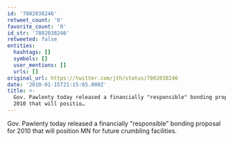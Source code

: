 ```yaml
---
id: '7802038246'
retweet_count: '0'
favorite_count: '0'
id_str: '7802038246'
retweeted: false
entities:
  hashtags: []
  symbols: []
  user_mentions: []
  urls: []
original_url: https://twitter.com/jth/status/7802038246
date: '2010-01-15T21:15:05.000Z'
title: >-
  Gov. Pawlenty today released a financially "responsible" bonding proposal for
  2010 that will positio…
---
```


Gov. Pawlenty today released a financially "responsible" bonding proposal for 2010 that will position MN for future crumbling facilities.